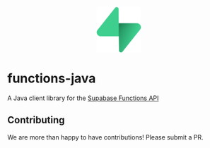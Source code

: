 <p align="center">
<img width="100" src="/supabase.png"/>
</p>

# functions-java
A Java client library for the [Supabase Functions API](https://github.com/supabase/functions-api)

## Contributing

We are more than happy to have contributions! Please submit a PR.
